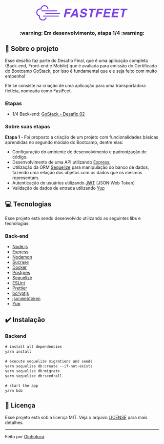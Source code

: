 
<h1 align="center">
  <img alt="Fastfeet" title="Fastfeet" src="logo.png" width="300px" />
</h1>

<h3 align="center">
  :warning: Em desenvolvimento, etapa 1/4 :warning:
</h3>

## :rocket: Sobre o projeto

<p>Esse desafio faz parte do Desafio Final, que é uma aplicação completa (Back-end, Front-end e Mobile) que é avaliada para emissão do Certificado do Bootcamp GoStack, por isso é fundamental que ele seja feito com muito empenho!</p>

Ele se consiste na criação de uma aplicação para uma transportadora fictícia, nomeada como FastFeet.

### Etapas
- 1/4 Back-end: [GoStack - Desafio 02](https://github.com/Rocketseat/bootcamp-gostack-desafio-02)
 

### **Sobre suas etapas**

<b>Etapa 1</b> - Foi proposto a criação de um projeto com funcionalidades básicas aprendidas no segundo módulo do Bootcamp, dentre elas:

- Configuração do ambiente de desenvolvimento e padronização de código.
- Desenvolvimento de uma API utilizando [Express](https://expressjs.com/),
- Utilização da ORM [Sequelize](https://sequelize.org/) para manipulação do banco de dados, fazendo uma relação dos objetos com os dados que os mesmos representam.
- Autenticação de usuários utilizando [JWT](https://jwt.io/) (JSON Web Token)
- Validação de dados de entrada utilizando [Yup](https://github.com/jquense/yup)

## 💻 Tecnologias

Esse projeto está sendo desenvolvido utilizando as seguintes libs e tecnologias:

### Back-end

- [Node.js](https://nodejs.org/en/)
- [Express](https://expressjs.com/)
- [Nodemon](https://nodemon.io/)
- [Sucrase](https://github.com/alangpierce/sucrase)
- [Docker](https://www.docker.com/)
- [Postgres](https://www.postgresql.org/)
- [Sequelize](https://sequelize.org/)
- [ESLint](https://eslint.org/)
- [Prettier](https://prettier.io/)
- [bcryptjs](https://www.npmjs.com/package/bcryptjs)
- [jsonwebtoken](https://github.com/auth0/node-jsonwebtoken)
- [Yup](https://github.com/jquense/yup)

## :heavy_check_mark: Instalação

### Backend
```
# install all dependencies
yarn install

# execute sequelize migrations and seeds
yarn sequelize db:create --if-not-exists
yarn sequelize db:migrate
yarn sequelize db:seed:all

# start the app
yarn bob
````

## :memo: Licença

Esse projeto está sob a licença MIT. Veja o arquivo [LICENSE](LICENSE.md) para mais detalhes.

---

Feito por [Ginholuca](https://github.com/ginholuca/)
